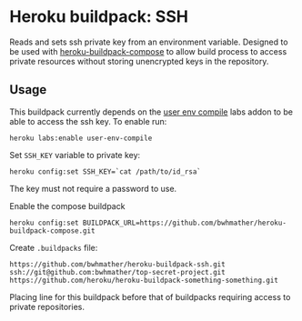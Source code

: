 
Heroku buildpack: SSH
=====================

Reads and sets ssh private key from an environment variable.
Designed to be used with [heroku-buildpack-compose](https://github.com/bwhmather/heroku-buildpack-compose) to allow build process to access private resources without storing unencrypted keys in the repository.


Usage
-----

This buildpack currently depends on the [user env compile](https://devcenter.heroku.com/articles/labs-user-env-compile) labs addon to be able to access the ssh key.  To enable run:

    heroku labs:enable user-env-compile

Set `SSH_KEY` variable to private key:

    heroku config:set SSH_KEY=`cat /path/to/id_rsa`

The key must not require a password to use.

Enable the compose buildpack

    heroku config:set BUILDPACK_URL=https://github.com/bwhmather/heroku-buildpack-compose.git

Create `.buildpacks` file:
    
    https://github.com/bwhmather/heroku-buildpack-ssh.git
    ssh://git@github.com:bwhmather/top-secret-project.git
    https://github.com/heroku/heroku-buildpack-something-something.git

Placing line for this buildpack before that of buildpacks requiring access to private repositories.




